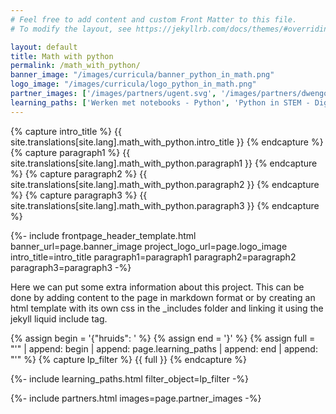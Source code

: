 ```yaml
---
# Feel free to add content and custom Front Matter to this file.
# To modify the layout, see https://jekyllrb.com/docs/themes/#overriding-theme-defaults

layout: default
title: Math with python
permalink: /math_with_python/
banner_image: "/images/curricula/banner_python_in_math.png"
logo_image: "/images/curricula/logo_python_in_math.png"
partner_images: ['/images/partners/ugent.svg', '/images/partners/dwengo.svg']
learning_paths: ['Werken met notebooks - Python', 'Python in STEM - Digitale beelden', 'Epidemie - Python in STEM', 'Lineaire Regressie - Python in wiskunde', 'Pythagoras - Python in wiskunde', 'Rechten - Python in wiskunde', 'Spreidingsdiagrammen - Python in wiskunde']
---
```


{% capture intro_title %} {{ site.translations[site.lang].math_with_python.intro_title }} {% endcapture %}
{% capture paragraph1 %} {{ site.translations[site.lang].math_with_python.paragraph1 }} {% endcapture %}
{% capture paragraph2 %} {{ site.translations[site.lang].math_with_python.paragraph2 }} {% endcapture %}
{% capture paragraph3 %} {{ site.translations[site.lang].math_with_python.paragraph3 }} {% endcapture %}


{%- include frontpage_header_template.html banner_url=page.banner_image project_logo_url=page.logo_image
intro_title=intro_title
paragraph1=paragraph1
paragraph2=paragraph2
paragraph3=paragraph3
-%}

Here we can put some extra information about this project. This can be done by adding content to the page in markdown format or by creating an html template with its own css in the _includes folder and linking it using the jekyll liquid include tag.

{% assign begin = '{"hruids": ' %}
{% assign end = '}' %}
{% assign full = "'" | append: begin | append: page.learning_paths | append: end | append: "'" %}
{% capture lp_filter %} {{ full }} {% endcapture %}

{%- include learning_paths.html filter_object=lp_filter -%}

{%- include partners.html images=page.partner_images -%}